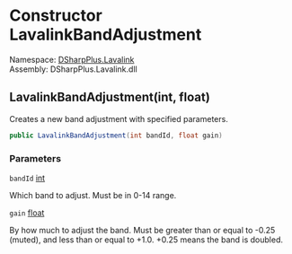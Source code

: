 # Constructor LavalinkBandAdjustment

Namespace: [DSharpPlus.Lavalink](DSharpPlus.Lavalink.md)  
Assembly: DSharpPlus.Lavalink.dll

## <a id="DSharpPlus_Lavalink_LavalinkBandAdjustment__ctor_System_Int32_System_Single_"></a>LavalinkBandAdjustment\(int, float\)

Creates a new band adjustment with specified parameters.

```csharp
public LavalinkBandAdjustment(int bandId, float gain)
```

### Parameters

`bandId` [int](https://learn.microsoft.com/dotnet/api/system.int32)

Which band to adjust. Must be in 0-14 range.

`gain` [float](https://learn.microsoft.com/dotnet/api/system.single)

By how much to adjust the band. Must be greater than or equal to -0.25 (muted), and less than or equal to +1.0. +0.25 means the band is doubled.

